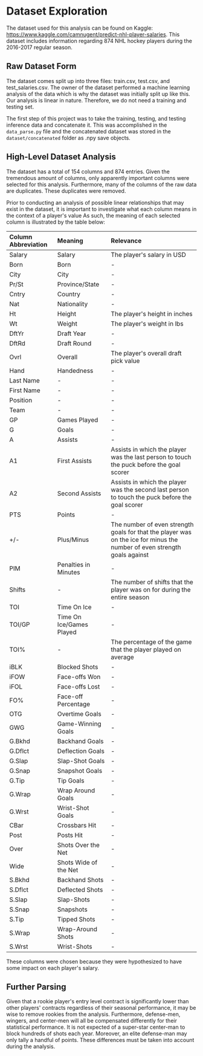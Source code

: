 # Dataset Exploration
The dataset used for this analysis can be found on Kaggle: https://www.kaggle.com/camnugent/predict-nhl-player-salaries. This dataset includes information regarding 874 NHL hockey players during the 2016-2017 regular season.
## Raw Dataset Form
The dataset comes split up into three files: train.csv, test.csv, and test_salaries.csv. The owner of the dataset performed a machine learning analysis of the data which is why the dataset was initially split up like this. Our analysis is linear in nature. Therefore, we do not need a training and testing set. 

The first step of this project was to take the training, testing, and testing inference data and concatenate it. This was accomplished in the ```data_parse.py``` file and the concatenated dataset was stored in the ```dataset/concatenated``` folder as .npy save objects.

## High-Level Dataset Analysis
The dataset has a total of 154 columns and 874 entries. Given the tremendous amount of columns, only apparently important columns were selected for this analysis. Furthermore, many of the columns of the raw data are duplicates. These duplicates were removed. 

Prior to conducting an analysis of possible linear relationships that may exist in the dataset, it is important to investigate what each column means in the context of a player's value As such, the meaning of each selected column is illustrated by the table below:

| Column Abbreviation  | Meaning  | Relevance  |
|:---|:---|:---|
| Salary  | Salary  |  The player's salary in USD |
|  Born | Born  | - |
| City  | City  | - |
| Pr/St |  Province/State | - |
| Cntry | Country | - |
| Nat | Nationality | - |
| Ht | Height | The player's height in inches |
| Wt | Weight | The player's weight in lbs |
| DftYr | Draft Year | - |
| DftRd | Draft Round | - |
| Ovrl | Overall | The player's overall draft pick value |
| Hand | Handedness | -  |
| Last Name | - | - |
| First Name | - | - |
| Position | - | - |
| Team | - | - |
| GP | Games Played  | - |
| G | Goals | - |
| A |  Assists | - |
| A1 | First Assists  | Assists in which the player was the last person to touch the puck before the goal scorer |
| A2 |  Second Assists | Assists in which the player was the second last person to touch the puck before the goal scorer  |
| PTS | Points | - |
| +/- |  Plus/Minus | The number of even strength goals for that the player was on the ice for minus the number of even strength goals against |
| PIM | Penalties in Minutes | - |
| Shifts | - | The number of shifts that the player was on for during the entire season |
| TOI | Time On Ice | - |
| TOI/GP | Time On Ice/Games Played | - |
| TOI% | - | The percentage of the game that the player played on average |
| iBLK | Blocked Shots | - |
| iFOW | Face-offs Won | - |
| iFOL | Face-offs Lost | - |
| FO% | Face-off Percentage | - |
| OTG | Overtime Goals | - |
| GWG | Game-Winning Goals | - |
| G.Bkhd | Backhand Goals | - |
| G.Dflct | Deflection Goals | - |
| G.Slap | Slap-Shot Goals | - |
| G.Snap | Snapshot Goals | - |
| G.Tip | Tip Goals | - |
| G.Wrap | Wrap Around Goals | - |
| G.Wrst | Wrist-Shot Goals | - |
| CBar | Crossbars Hit | - |
| Post | Posts Hit | - |
| Over | Shots Over the Net | - |
| Wide | Shots Wide of the Net | - |
| S.Bkhd | Backhand Shots | - |
| S.Dflct | Deflected Shots | - |
| S.Slap | Slap-Shots | - |
| S.Snap | Snapshots | - |
| S.Tip | Tipped Shots | - |
| S.Wrap | Wrap-Around Shots | - |
| S.Wrst | Wrist-Shots | - |

These columns were chosen because they were hypothesized to have some impact on each player's salary. 

## Further Parsing
Given that a rookie player's entry level contract is significantly lower than other players' contracts regardless of their seasonal performance, it may be wise to remove rookies from the analysis. Furthermore, defense-men, wingers, and center-men will all be compensated differently for their statistical performance. It is not expected of a super-star center-man to block hundreds of shots each year. Moreover, an elite defense-man may only tally a handful of points. These differences must be taken into account during the analysis. 